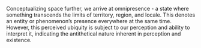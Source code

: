 

Conceptualizing space further, we arrive at omnipresence - a state where something transcends the limits of territory, region, and locale. This denotes an entity or phenomenon’s presence everywhere at the same time. However, this perceived ubiquity is subject to our perception and ability to interpret it, indicating the antithetical nature inherent in perception and existence.

